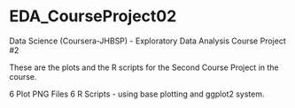 # EDA_CourseProject02
Data Science (Coursera-JHBSP) - Exploratory Data Analysis Course Project #2


These are the plots and the R scripts for the Second Course Project in the course.

6 Plot PNG Files
6 R Scripts - using base plotting and ggplot2 system.
